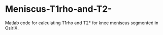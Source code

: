 # Meniscus-T1rho-and-T2-
Matlab code for calculating T1rho and T2* for knee meniscus segmented in OsiriX.
